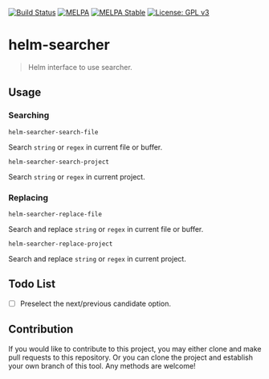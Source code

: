 [![Build Status](https://travis-ci.com/emacs-helm/helm-searcher.svg?branch=master)](https://travis-ci.com/emacs-helm/helm-searcher)
[![MELPA](https://melpa.org/packages/helm-searcher-badge.svg)](https://melpa.org/#/helm-searcher)
[![MELPA Stable](https://stable.melpa.org/packages/helm-searcher-badge.svg)](https://stable.melpa.org/#/helm-searcher)
[![License: GPL v3](https://img.shields.io/badge/License-GPL%20v3-blue.svg)](https://www.gnu.org/licenses/gpl-3.0)

# helm-searcher
> Helm interface to use searcher.

## Usage

### Searching

`helm-searcher-search-file`

Search `string` or `regex` in current file or buffer.

`helm-searcher-search-project`

Search `string` or `regex` in current project.

### Replacing

`helm-searcher-replace-file`

Search and replace `string` or `regex` in current file or buffer.

`helm-searcher-replace-project`

Search and replace `string` or `regex` in current project.

## Todo List

- [ ] Preselect the next/previous candidate option.

## Contribution

If you would like to contribute to this project, you may either
clone and make pull requests to this repository. Or you can
clone the project and establish your own branch of this tool.
Any methods are welcome!
